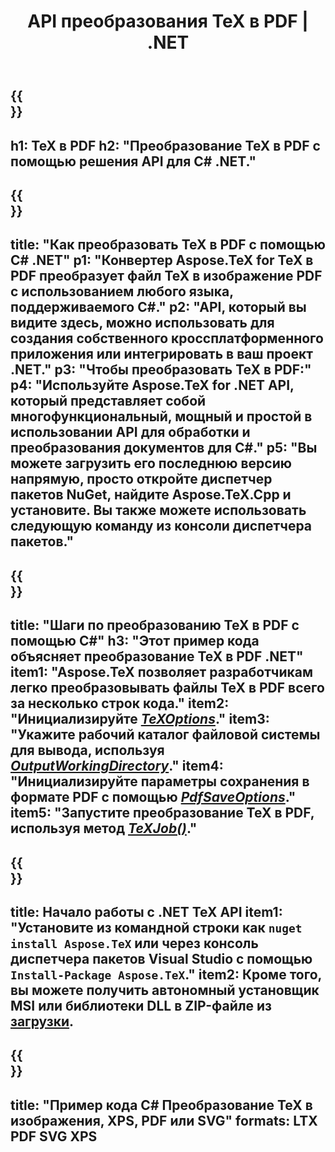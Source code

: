 ﻿---
translation: true
template: /_templates/_conversion-child-net.md
title: API преобразования TeX в PDF | .NET
description: Функциональность преобразования TeX в PDF. Интегрируйте эту локальную библиотеку .NET в свой проект или используйте кроссплатформенные приложения для преобразования TeX в PDF.
keywords: tex в pdf api net, tex2pdf интегрировать c#
url: /net/conversion/tex-to-pdf/
family: tex
platformtag: net
feature: conversion
informat: TEX
outformat: PDF
otherformats: BMP PNG JPEG TIFF SVG XPS
---


{{<section banner>}}
---
h1: TeX в PDF
h2: "Преобразование TeX в PDF с помощью решения API для C# .NET."
---

{{<section overview>}}
---
title: "Как преобразовать TeX в PDF с помощью C# .NET"
p1: "Конвертер Aspose.TeX for TeX в PDF преобразует файл TeX в изображение PDF с использованием любого языка, поддерживаемого C#."
p2: "API, который вы видите здесь, можно использовать для создания собственного кроссплатформенного приложения или интегрировать в ваш проект .NET."
p3: "Чтобы преобразовать TeX в PDF:"
p4: "Используйте Aspose.TeX for .NET API, который представляет собой многофункциональный, мощный и простой в использовании API для обработки и преобразования документов для C#."
p5: "Вы можете загрузить его последнюю версию напрямую, просто откройте диспетчер пакетов NuGet, найдите Aspose.TeX.Cpp и установите. Вы также можете использовать следующую команду из консоли диспетчера пакетов."
---

{{<section feature1>}}
---
title: "Шаги по преобразованию TeX в PDF с помощью C#"
h3: "Этот пример кода объясняет преобразование TeX в PDF .NET"
item1: "Aspose.TeX позволяет разработчикам легко преобразовывать файлы TeX в PDF всего за несколько строк кода."
item2: "Инициализируйте [*TeXOptions*](https://reference.aspose.com/tex/net/aspose.tex/texoptions/)."
item3: "Укажите рабочий каталог файловой системы для вывода, используя [*OutputWorkingDirectory*](https://reference.aspose.com/tex/net/aspose.tex/texoptions/outputworkingdirectory/)."
item4: "Инициализируйте параметры сохранения в формате PDF с помощью [*PdfSaveOptions*](https://reference.aspose.com/tex/net/aspose.tex.presentation.image/pdfsaveoptions/)."
item5: "Запустите преобразование TeX в PDF, используя метод [*TeXJob()*](https://reference.aspose.com/tex/net/aspose.tex/texjob/)."
---

{{<section feature2>}}
---
title: Начало работы с .NET TeX API
item1: "Установите из командной строки как ```nuget install Aspose.TeX``` или через консоль диспетчера пакетов Visual Studio с помощью ```Install-Package Aspose.TeX```."
item2: Кроме того, вы можете получить автономный установщик MSI или библиотеки DLL в ZIP-файле из [загрузки](https://downloads.aspose.com/tex/net).
---

{{<section widget>}}
---
title: "Пример кода C# Преобразование TeX в изображения, XPS, PDF или SVG"
formats: LTX PDF SVG XPS
---